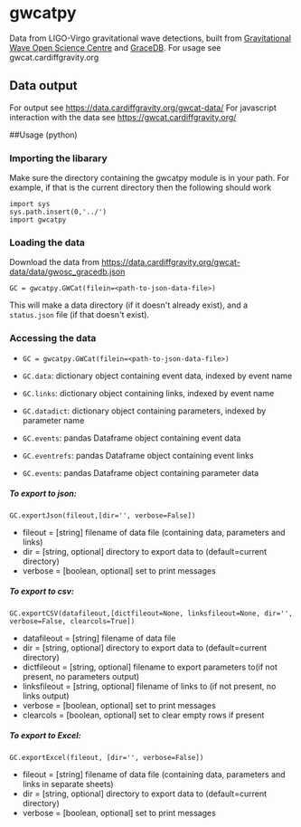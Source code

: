 # gwcatpy
Data from LIGO-Virgo gravitational wave detections, built from [Gravitational Wave Open Science Centre](https://www.gw-openscience.org/) and [GraceDB](https://gracedb.ligo.org/latest/). For usage see gwcat.cardiffgravity.org

## Data output
For output see https://data.cardiffgravity.org/gwcat-data/
For javascript interaction with the data see https://gwcat.cardiffgravity.org/

##Usage (python)

### Importing the libarary
Make sure the directory containing the gwcatpy module is in your path. For example, if that is the current directory then the following should work
~~~~
import sys
sys.path.insert(0,'../') 
import gwcatpy
~~~~

### Loading the data
Download the data from https://data.cardiffgravity.org/gwcat-data/data/gwosc_gracedb.json
~~~~
GC = gwcatpy.GWCat(filein=<path-to-json-data-file>)
~~~~
This will make a data directory (if it doesn't already exist), and a `status.json` file (if that doesn't exist).

### Accessing the data

 * `GC = gwcatpy.GWCat(filein=<path-to-json-data-file>)`
 * `GC.data`: dictionary object containing event data, indexed by event name
 * `GC.links`: dictionary object containing links, indexed by event name
 * `GC.datadict`: dictionary object containing parameters, indexed by parameter name

 * `GC.events`: pandas Dataframe object containing event data
 * `GC.eventrefs`: pandas Dataframe object containing event links
 * `GC.events`: pandas Dataframe object containing parameter data

##### To export to json:
~~~~
GC.exportJson(fileout,[dir='', verbose=False])
~~~~
 * fileout = [string] filename of data file (containing data, parameters and links)
 * dir = [string, optional] directory to export data to (default=current directory)
 * verbose = [boolean, optional] set to print messages

##### To export to csv:
~~~~
GC.exportCSV(datafileout,[dictfileout=None, linksfileout=None, dir='', verbose=False, clearcols=True])
~~~~
 * datafileout = [string] filename of data file
 * dir = [string, optional] directory to export data to (default=current directory)
 * dictfileout = [string, optional] filename to export parameters to(if not present, no parameters output)
 * linksfileout = [string, optional] filename of links to (if not present, no links output)
 * verbose = [boolean, optional] set to print messages
 * clearcols = [boolean, optional] set to clear empty rows if present

##### To export to Excel:
~~~~
GC.exportExcel(fileout, [dir='', verbose=False])
~~~~
 * fileout = [string] filename of data file (containing data, parameters and links in separate sheets)
 * dir = [string, optional] directory to export data to (default=current directory)
 * verbose = [boolean, optional] set to print messages
